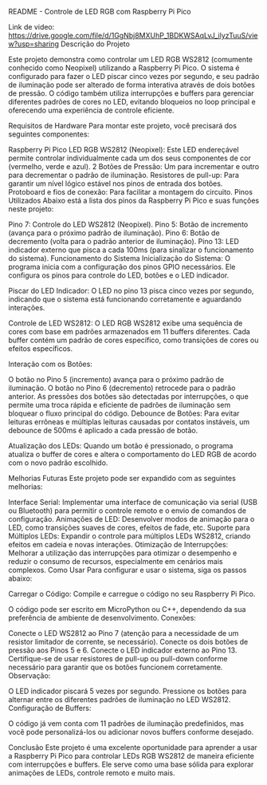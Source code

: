 README - Controle de LED RGB com Raspberry Pi Pico

Link de video: https://drive.google.com/file/d/1GgNbj8MXUhP_1BDKWSAqLvJ_ilyzTuuS/view?usp=sharing 
Descrição do Projeto

Este projeto demonstra como controlar um LED RGB WS2812 (comumente conhecido como Neopixel) utilizando a Raspberry Pi Pico. O sistema é configurado para fazer o LED piscar cinco vezes por segundo, e seu padrão de iluminação pode ser alterado de forma interativa através de dois botões de pressão. O código também utiliza interrupções e buffers para gerenciar diferentes padrões de cores no LED, evitando bloqueios no loop principal e oferecendo uma experiência de controle eficiente.

Requisitos de Hardware
Para montar este projeto, você precisará dos seguintes componentes:

Raspberry Pi Pico 
LED RGB WS2812 (Neopixel): Este LED endereçável permite controlar individualmente cada um dos seus componentes de cor (vermelho, verde e azul).
2 Botões de Pressão: Um para incrementar e outro para decrementar o padrão de iluminação.
Resistores de pull-up: Para garantir um nível lógico estável nos pinos de entrada dos botões.
Protoboard e fios de conexão: Para facilitar a montagem do circuito.
Pinos Utilizados
Abaixo está a lista dos pinos da Raspberry Pi Pico e suas funções neste projeto:

Pino 7: Controle do LED WS2812 (Neopixel).
Pino 5: Botão de incremento (avança para o próximo padrão de iluminação).
Pino 6: Botão de decremento (volta para o padrão anterior de iluminação).
Pino 13: LED indicador externo que pisca a cada 100ms (para sinalizar o funcionamento do sistema).
Funcionamento do Sistema
Inicialização do Sistema: O programa inicia com a configuração dos pinos GPIO necessários. Ele configura os pinos para controle do LED, botões e o LED indicador.

Piscar do LED Indicador: O LED no pino 13 pisca cinco vezes por segundo, indicando que o sistema está funcionando corretamente e aguardando interações.

Controle de LED WS2812: O LED RGB WS2812 exibe uma sequência de cores com base em padrões armazenados em 11 buffers diferentes. Cada buffer contém um padrão de cores específico, como transições de cores ou efeitos específicos.

Interação com os Botões:

O botão no Pino 5 (incremento) avança para o próximo padrão de iluminação.
O botão no Pino 6 (decremento) retrocede para o padrão anterior.
As pressões dos botões são detectadas por interrupções, o que permite uma troca rápida e eficiente de padrões de iluminação sem bloquear o fluxo principal do código.
Debounce de Botões: Para evitar leituras errôneas e múltiplas leituras causadas por contatos instáveis, um debounce de 500ms é aplicado a cada pressão de botão.

Atualização dos LEDs: Quando um botão é pressionado, o programa atualiza o buffer de cores e altera o comportamento do LED RGB de acordo com o novo padrão escolhido.

Melhorias Futuras
Este projeto pode ser expandido com as seguintes melhorias:

Interface Serial: Implementar uma interface de comunicação via serial (USB ou Bluetooth) para permitir o controle remoto e o envio de comandos de configuração.
Animações de LED: Desenvolver modos de animação para o LED, como transições suaves de cores, efeitos de fade, etc.
Suporte para Múltiplos LEDs: Expandir o controle para múltiplos LEDs WS2812, criando efeitos em cadeia e novas interações.
Otimização de Interrupções: Melhorar a utilização das interrupções para otimizar o desempenho e reduzir o consumo de recursos, especialmente em cenários mais complexos.
Como Usar
Para configurar e usar o sistema, siga os passos abaixo:

Carregar o Código: Compile e carregue o código no seu Raspberry Pi Pico.

O código pode ser escrito em MicroPython ou C++, dependendo da sua preferência de ambiente de desenvolvimento.
Conexões:

Conecte o LED WS2812 ao Pino 7 (atenção para a necessidade de um resistor limitador de corrente, se necessário).
Conecte os dois botões de pressão aos Pinos 5 e 6.
Conecte o LED indicador externo ao Pino 13.
Certifique-se de usar resistores de pull-up ou pull-down conforme necessário para garantir que os botões funcionem corretamente.
Observação:

O LED indicador piscará 5 vezes por segundo.
Pressione os botões para alternar entre os diferentes padrões de iluminação no LED WS2812.
Configuração de Buffers:

O código já vem conta com 11 padrões de iluminação predefinidos, mas você pode personalizá-los ou adicionar novos buffers conforme desejado.

Conclusão
Este projeto é uma excelente oportunidade para aprender a usar a Raspberry Pi Pico para controlar LEDs RGB WS2812 de maneira eficiente com interrupções e buffers. Ele serve como uma base sólida para explorar animações de LEDs, controle remoto e muito mais. 
